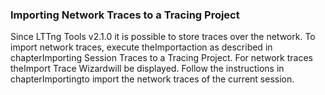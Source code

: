 ### Importing Network Traces to a Tracing Project

Since LTTng Tools v2.1.0 it is possible to store traces over the network. To import network traces, execute theImportaction as described in chapterImporting Session Traces to a Tracing Project. For network traces theImport Trace Wizardwill be displayed. Follow the instructions in chapterImportingto import the network traces of the current session.